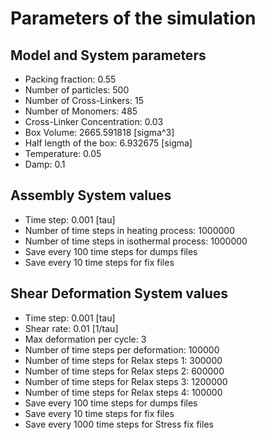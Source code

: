 # Parameters of the simulation


## Model and System parameters

- Packing fraction: 0.55
- Number of particles: 500
- Number of Cross-Linkers: 15
- Number of Monomers: 485
- Cross-Linker Concentration: 0.03
- Box Volume: 2665.591818 [sigma^3]
- Half length of the box: 6.932675 [sigma]
- Temperature: 0.05
- Damp: 0.1

 ## Assembly System values 

- Time step: 0.001 [tau]
- Number of time steps in heating process: 1000000
- Number of time steps in isothermal process: 1000000
- Save every 100 time steps for dumps files
- Save every 10 time steps for fix files

 ## Shear Deformation System values 

- Time step: 0.001 [tau]
- Shear rate: 0.01 [1/tau]
- Max deformation per cycle: 3
- Number of time steps per deformation: 100000
- Number of time steps for Relax steps 1: 300000
- Number of time steps for Relax steps 2: 600000
- Number of time steps for Relax steps 3: 1200000
- Number of time steps for Relax steps 4: 100000
- Save every 100 time steps for dumps files
- Save every 10 time steps for fix files
- Save every 1000 time steps for Stress fix files
